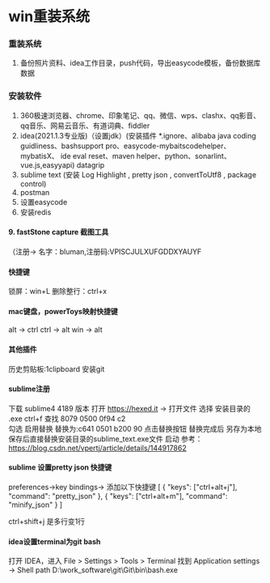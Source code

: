 # win重装系统

### 重装系统
1. 备份照片资料、idea工作目录，push代码，导出easycode模板，备份数据库数据

### 安装软件
1. 360极速浏览器、chrome、印象笔记、qq、微信、wps、clashx、qq影音、qq音乐、网易云音乐、有道词典、fiddler
2. idea(2021.1.3专业版)（设置jdk）(安装插件 *.ignore、alibaba java coding guidliness、bashsupport pro、easycode-mybaitscodehelper、
   mybatisX、 ide eval reset、maven helper、python、sonarlint、vue.js,easyyapi) 
   datagrip
3. sublime text (安装 Log Highlight , pretty json , convertToUtf8 , package control)
4. postman
5. 设置easycode
8. 安装redis

#### 9. fastStone capture 截图工具 
（注册-> 名字：bluman,注册码:VPISCJULXUFGDDXYAUYF

#### 快捷键
锁屏：win+L
删除整行：ctrl+x
#### mac键盘，powerToys映射快捷键
alt -> ctrl
ctrl -> alt
win -> alt
####  其他插件
历史剪贴板:1clipboard
安装git

#### sublime注册
下载  sublime4 4189 版本
打开  https://hexed.it    -> 打开文件  选择 安装目录的 .exe
ctrl+f 查找 8079 0500 0f94 c2  
勾选 启用替换
替换为:c641 0501 b200 90
点击替换按钮
替换完成后 另存为本地
保存后直接替换安装目录的sublime_text.exe文件  启动
参考：https://blog.csdn.net/vpertj/article/details/144917862

#### sublime 设置pretty json 快捷键
preferences->key bindings->  添加以下快捷键
[
{ "keys": ["ctrl+alt+j"], "command": "pretty_json" },
{ "keys": ["ctrl+alt+m"], "command": "minify_json" }
]

ctrl+shift+j  是多行变1行

####  idea设置terminal为git bash
打开 IDEA，进入
File > Settings > Tools > Terminal
找到 Application settings → Shell path
D:\work_software\git\Git\bin\bash.exe
